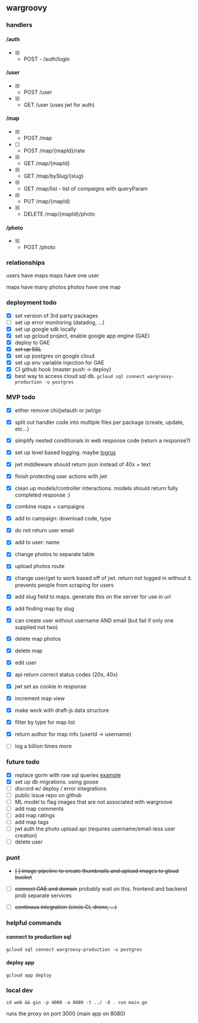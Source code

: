 ## wargroovy

### handlers

#### /auth
- [X] - POST - /auth/login

#### /user
- [x] - POST /user
- [X] - GET /user (uses jwt for auth)

#### /map
- [x] - POST /map
- [ ] - POST /map/{mapId}/rate
- [x] - GET /map/{mapId}
- [x] - GET /map/bySlug/{slug}
- [X] - GET /map/list - list of compaigns with queryParam
- [X] - PUT /map/{mapId}
- [X] - DELETE /map/{mapId}/photo

#### /photo
- [x] - POST /photo



### relationships
users have maps
maps have one user

maps have many photos
photos have one map


### deployment todo
- [x] set version of 3rd party packages
- [ ] set up error monitoring (datadog, ...)
- [x] set up google sdk locally
- [x] set up gcloud project, enable google app engine (GAE)
- [x] deploy to GAE
- [x] ~~set up SSL~~
- [x] set up postgres on google cloud
- [x] set up env variable injection for GAE
- [x] CI github hook (master push -> deploy)
- [x] best way to access cloud sql db. `gcloud sql connect wargroovy-production -u postgres`

### MVP todo
- [x] either remove chi/jwtauth or jwt/go
- [x] split out handler code into multiple files per package (create, update, etc...)
- [x] simplify nested conditionals in web response code (return a response?)
- [x] set up level based logging. maybe [logrus](https://github.com/Sirupsen/logrus)
- [x] jwt middleware should return json instead of 40x + text
- [x] finish protecting user actions with jwt
- [x] clean up models/controller interactions. models should return fully completed response :)
- [x] combine maps + campaigns
- [x] add to campaign: download code, type
- [x] do not return user email
- [x] add to user: name
- [x] change photos to separate table
- [x] upload photos route
- [x] change user/get to work based off of jwt. return not logged in without it. prevents people from scraping for users
- [x] add slug field to maps. generate this on the server for use in url
- [x] add finding map by slug
- [x] can create user without username AND email (but fail if only one supplied not two)
- [x] delete map photos
- [x] delete map
- [x] edit user
- [x] api return correct status codes (20x, 40x)
- [x] jwt set as cookie in response
- [x] increment map view
- [x] make work with draft-js data structure
- [x] filter by type for map list
- [x] return author for map info (userId -> username)
- [ ] log a billion times more


### future todo
- [x] replace gorm with raw sql queries [example](https://github.com/GoogleCloudPlatform/golang-samples/blob/master/appengine/go11x/cloudsql/cloudsql.go)
- [x] set up db migrations. using goose
- [ ] discord w/ deploy / error integrations
- [ ] public issue repo on github
- [ ] ML model to flag images that are not associated with wargroove
- [ ] add map comments
- [ ] add map ratings
- [ ] add map tags
- [ ] jwt auth the photo upload api (requires username/email-less user creation)
- [ ] delete user

### punt
- ~~[ ] image pipeline to create thumbnails and upload images to gloud bucket~~
- [ ] ~~connect GAE and domain~~ probably wait on this. frontend and backend prob separate services
- [ ] ~~continous integration (circle CI, drone, ...)~~


### helpful commands

#### connect to production sql
`gcloud sql connect wargroovy-production -u postgres`

#### deploy app
`gcloud app deploy`

### local dev
`cd web && gin -p 4000 -a 8080 -t ../ -d . run main.go`

runs the proxy on port 3000 (main app on 8080)